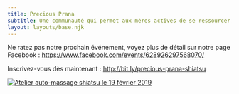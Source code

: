 ```yaml
---
title: Precious Prana
subtitle: Une communauté qui permet aux mères actives de se ressourcer, savoir auto-gérer son énergie et réussir l'équilibre vie personnelle - professionnelle - familiale.
layout: layouts/base.njk
---
```


Ne ratez pas notre prochain événement, voyez plus de détail sur notre page Facebook&nbsp;: <a href="https://www.facebook.com/events/628926297568070/" class="facebook">https://www.facebook.com/events/628926297568070/</a>

Inscrivez-vous dès maintenant&nbsp;: <http://bit.ly/precious-prana-shiatsu>

<a href="/images/auto-massage-shiatsu.png"><img src="/images/auto-massage-shiatsu-320.png" srcset="/images/auto-massage-shiatsu-320.png 320w, /images/auto-massage-shiatsu-480.png 480w, /images/auto-massage-shiatsu-640.png 640w, /images/auto-massage-shiatsu-800.png 800w, /images/auto-massage-shiatsu-1024.png 1024w" sizes="(min-width: 55rem) 50rem, 90vw" alt="Atelier auto-massage shiatsu le 19 février 2019" /></a>
